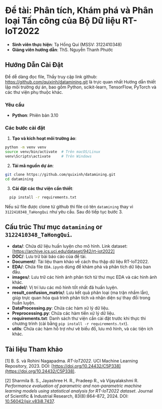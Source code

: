 # Đề tài: Phân tích, Khám phá và Phân loại Tấn công của Bộ Dữ liệu RT-IoT2022

- **Sinh viên thực hiện**: Tạ Hồng Quí (MSSV: 3122410348)  
- **Giảng viên hướng dẫn**: ThS. Nguyễn Thanh Phước

## Hướng Dẫn Cài Đặt
Để dễ dàng đọc file, Thầy truy cập link github: https://github.com/quixinh/datamining.git là trực quan nhất 
Hướng dẫn thiết lập môi trường dự án, bao gồm Python, scikit-learn, TensorFlow, PyTorch và các thư viện phụ thuộc khác.

### Yêu cầu
- **Python**: Phiên bản 3.10

### Các bước cài đặt

1. **Tạo và kích hoạt môi trường ảo**:
  ```bash
  python -m venv venv
  source venv/bin/activate  # Trên macOS/Linux
  venv\Scripts\activate     # Trên Windows
  ```
2. **Tải mã nguồn dự án**:
  ```bash
  git clone https://github.com/quixinh/datamining.git
  cd datamining
  ```
3. **Cài đặt các thư viện cần thiết**:
  ```bash
    pip install -r requirements.txt
  ```
Nếu sử file được clone từ github thì file có tên `datamining` thay vì `3122410348_TaHongQui` như yêu cầu. Sau đó tiếp tục bước 3.
## Cấu trúc Thư mục `datamining` or `3122410348_TaHongQui`.  

- **data/**: Chứa dữ liệu huấn luyện cho mô hình. Link dataset: [https://archive.ics.uci.edu/dataset/942/rt-iot2022]
- **DOC/**: Lưu trữ bài báo cáo của đề tài.  
- **Document/**: Tài liệu tham khảo về cách thu thập dữ liệu RT-IoT2022.  
- **EDA/**: Chứa file `EDA.ipynb` dùng để khám phá và phân tích dữ liệu ban đầu.  
- **images/**: Lưu trữ các hình ảnh phân tích từ thư mục EDA và các hình ảnh khác.  
- **model/**: Vị trí lưu các mô hình tốt nhất đã huấn luyện.  
- **result_confusion_matrix/**: Lưu kết quả phân loại (ma trận nhầm lẫn), giúp trực quan hóa quá trình phân tích và nhận diện sự thay đổi trong huấn luyện.  
- **DataProcessing.py**: Chứa các hàm xử lý dữ liệu.  
- **Preprocessing.py**: Chứa các hàm tiền xử lý dữ liệu.  
- **requirements.txt**: Danh sách thư viện cần cài đặt trước khi thực thi chương trình (cài bằng `pip install -r requirements.txt`).  
- **utils**: Chứa các hàm hỗ trợ như vẽ biểu đồ, lưu mô hình, và các tiện ích khác.  

## Tài liệu Tham khảo

[1] B. S. và Rohini Nagapadma. *RT-IoT2022*. UCI Machine Learning Repository, 2023. DOI: [https://doi.org/10.24432/C5P338](https://doi.org/10.24432/C5P338).  

[2] Sharmila B. S., Jayashree H. R., Pradeep R., và Vijayalakshmi R. *Performance evaluation of parametric and non-parametric machine learning models using statistical analysis for RT-IoT2022 dataset*. Journal of Scientific & Industrial Research, 83(8):864–872, 2024. DOI: [10.56042/jsir.v83i8.7437](https://doi.org/10.56042/jsir.v83i8.7437).